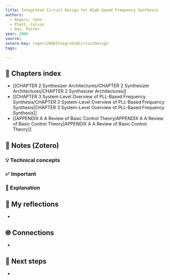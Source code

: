 ```yaml
---
title: Integrated Circuit Design for High-Speed Frequency Synthesis
authors:
  - Rogers, John
  - Plett, Calvin
  - Dai, Foster
year: 2006
source: 
zotero-key: rogers2006IntegratedCircuitDesign
tags:

---
```


## 📘 Chapters index
- [[CHAPTER 2 Synthesizer Architectures/CHAPTER 2 Synthesizer Architectures|CHAPTER 2 Synthesizer Architectures]]
- [[CHAPTER 3 System-Level Overview of PLL-Based Frequency Synthesis/CHAPTER 3 System-Level Overview of PLL-Based Frequency Synthesis|CHAPTER 3 System-Level Overview of PLL-Based Frequency Synthesis]]
- [[APPENDIX A A Review of Basic Control Theory/APPENDIX A A Review of Basic Control Theory|APPENDIX A A Review of Basic Control Theory]]

## 🔗 Notes (Zotero)
### 💡 Technical concepts


### ✅️ Important


### ️🔶 Explanation


## 📝 My reflections
- 

## 🌐 Connections
- 

## 🧭 Next steps
- 

